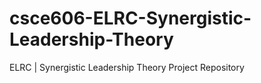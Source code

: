 # csce606-ELRC-Synergistic-Leadership-Theory
ELRC | Synergistic Leadership Theory Project Repository
